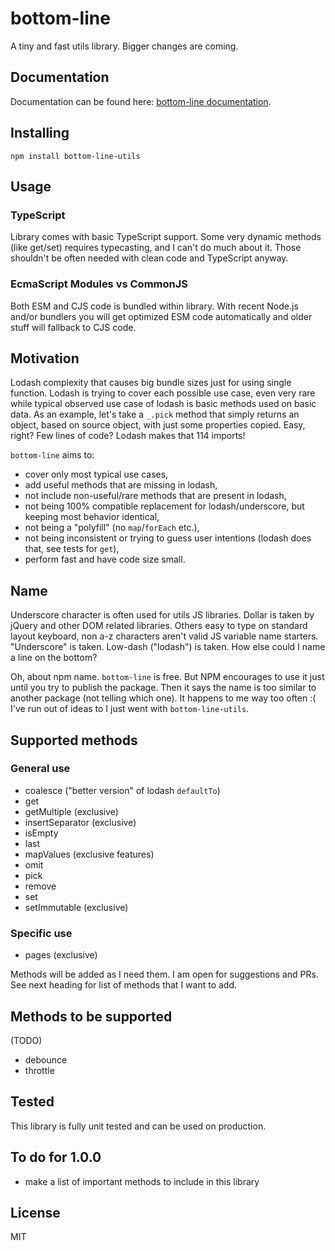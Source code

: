 # bottom-line

A tiny and fast utils library. Bigger changes are coming.

## Documentation

Documentation can be found here: [bottom-line documentation](https://dzek69.github.io/bottom-line).

## Installing

`npm install bottom-line-utils`

## Usage

### TypeScript

Library comes with basic TypeScript support. Some very dynamic methods (like get/set) requires typecasting, and I can't
do much about it. Those shouldn't be often needed with clean code and TypeScript anyway.

### EcmaScript Modules vs CommonJS

Both ESM and CJS code is bundled within library. With recent Node.js and/or bundlers you will get optimized ESM code
automatically and older stuff will fallback to CJS code.

## Motivation

Lodash complexity that causes big bundle sizes just for using single function. Lodash is trying to cover each possible
use case, even very rare while typical observed use case of lodash is basic methods used on basic data. As an example,
let's take a `_.pick` method that simply returns an object, based on source object, with just some properties copied.
Easy, right? Few lines of code? Lodash makes that 114 imports!

`bottom-line` aims to:
- cover only most typical use cases,
- add useful methods that are missing in lodash,
- not include non-useful/rare methods that are present in lodash,
- not being 100% compatible replacement for lodash/underscore, but keeping most behavior identical,
- not being a "polyfill" (no `map`/`forEach` etc.),
- not being inconsistent or trying to guess user intentions (lodash does that, see tests for `get`),
- perform fast and have code size small.

## Name

Underscore character is often used for utils JS libraries. Dollar is taken by jQuery and other DOM related
libraries. Others easy to type on standard layout keyboard, non a-z characters aren't valid JS variable name starters.
"Underscore" is taken. Low-dash ("lodash") is taken. How else could I name a line on the bottom?

Oh, about npm name. `bottom-line` is free. But NPM encourages to use it just until you try to publish the package. Then
it says the name is too similar to another package (not telling which one). It happens to me way too often :( I've run
out of ideas to I just went with `bottom-line-utils`.

## Supported methods

### General use

- coalesce ("better version" of lodash `defaultTo`)
- get
- getMultiple (exclusive)
- insertSeparator (exclusive)
- isEmpty
- last
- mapValues (exclusive features)
- omit
- pick
- remove
- set
- setImmutable (exclusive)

### Specific use

- pages (exclusive)

Methods will be added as I need them. I am open for suggestions and PRs. See next heading for list of methods that I
want to add.

## Methods to be supported

(TODO)
- debounce
- throttle

## Tested

This library is fully unit tested and can be used on production.

## To do for 1.0.0

- make a list of important methods to include in this library

## License

MIT
